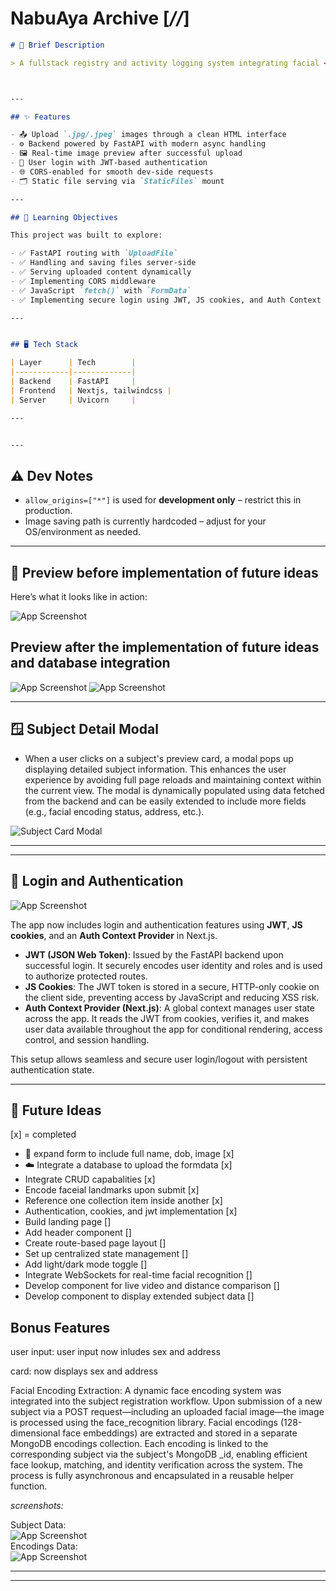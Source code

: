 # NabuAya Archive [*//*]

```markdown 
# 🚀 Brief Description

> A fullstack registry and activity logging system integrating facial <br>recognition, demographic data management, and secure API-based retrieval. <br>Built with FastAPI, MongoDB, and a Next.js frontend, the application captures and stores <br>facial encodings alongside personal identifiers such as name, date of birth, and address. <br>Features include authenticated data access, CRUD operations, and facial match-based querying <br>for demographic insights and activity tracking.



---

## ✨ Features

- 📤 Upload `.jpg/.jpeg` images through a clean HTML interface  
- ⚙️ Backend powered by FastAPI with modern async handling  
- 🖼️ Real-time image preview after successful upload  
- 🔐 User login with JWT-based authentication  
- 🌐 CORS-enabled for smooth dev-side requests  
- 🗂️ Static file serving via `StaticFiles` mount  

---

## 🧠 Learning Objectives

This project was built to explore:

- ✅ FastAPI routing with `UploadFile`  
- ✅ Handling and saving files server-side  
- ✅ Serving uploaded content dynamically  
- ✅ Implementing CORS middleware  
- ✅ JavaScript `fetch()` with `FormData`  
- ✅ Implementing secure login using JWT, JS cookies, and Auth Context in Next.js  

---


## 🖥️ Tech Stack

| Layer      | Tech        |
|------------|-------------|
| Backend    | FastAPI     |
| Frontend   | Nextjs, tailwindcss |
| Server     | Uvicorn     |

---


---
```
## ⚠️ Dev Notes

- `allow_origins=["*"]` is used for **development only** – restrict this in production.
- Image saving path is currently hardcoded – adjust for your OS/environment as needed.

---

## 📸 Preview before implementation of future ideas

Here’s what it looks like in action:

![App Screenshot](screenshots/upload_preview.png)

## Preview after the implementation of future ideas and database integration
![App Screenshot](screenshots/afterupdated1.png)
![App Screenshot](screenshots/afterupdated3.png)

---

## 🪟 Subject Detail Modal

- When a user clicks on a subject's preview card, a modal pops up displaying detailed subject information. This enhances the user experience by avoiding full page reloads and maintaining context within the current view. The modal is dynamically populated using data fetched from the backend and can be easily extended to include more fields (e.g., facial encoding status, address, etc.).

![Subject Card Modal](screenshots/subjectcard.png)

---




---

## 🔐 Login and Authentication

![App Screenshot](screenshots/login.png)

The app now includes login and authentication features using **JWT**, **JS cookies**, and an **Auth Context Provider** in Next.js.

- **JWT (JSON Web Token)**: Issued by the FastAPI backend upon successful login. It securely encodes user identity and roles and is used to authorize protected routes.
- **JS Cookies**: The JWT token is stored in a secure, HTTP-only cookie on the client side, preventing access by JavaScript and reducing XSS risk.
- **Auth Context Provider (Next.js)**: A global context manages user state across the app. It reads the JWT from cookies, verifies it, and makes user data available throughout the app for conditional rendering, access control, and session handling.

This setup allows seamless and secure user login/logout with persistent authentication state.

---

## 🧬 Future Ideas
[x] = completed

- 🧾 expand form to include full name, dob, image [x]
- ☁️ Integrate a database to upload the formdata [x]
- Integrate CRUD capabalities [x]
- Encode faceial landmarks upon submit [x]
- Reference one collection item inside another [x]
- Authentication, cookies, and jwt implementation [x]
- Build landing page []
- Add header component []
- Create route-based page layout []
- Set up centralized state management []
- Add light/dark mode toggle []
- Integrate WebSockets for real-time facial recognition []
- Develop <CaptureImage /> component for live video and distance comparison []
- Develop <SubjectDetails /> component to display extended subject data []


## Bonus Features
user input: user input now inludes sex and address<br>

card: now displays sex and address<br>

Facial Encoding Extraction:
A dynamic face encoding system was integrated into the subject registration workflow. Upon submission of a new subject via a POST request—including an uploaded facial image—the image is processed using the face_recognition library. Facial encodings (128-dimensional face embeddings) are extracted and stored in a separate MongoDB encodings collection. Each encoding is linked to the corresponding subject via the subject's MongoDB _id, enabling efficient face lookup, matching, and identity verification across the system. The process is fully asynchronous and encapsulated in a reusable helper function.
<br>

*screenshots:* <br>

Subject Data: <br>
![App Screenshot](screenshots/subjectdata.png)
<br>
Encodings Data:<br>
![App Screenshot](screenshots/encodingdata.png)

---


---

```

